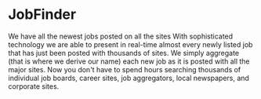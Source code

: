 # JobFinder
We have all the newest jobs posted on all the sites With sophisticated technology we are able to present in real-time almost every newly listed job that has just been posted with thousands of sites. We simply aggregate (that is where we derive our name) each new job as it is posted with all the major sites.  Now you don't have to spend hours searching thousands of individual job boards, career sites, job aggregators, local newspapers, and corporate sites.
